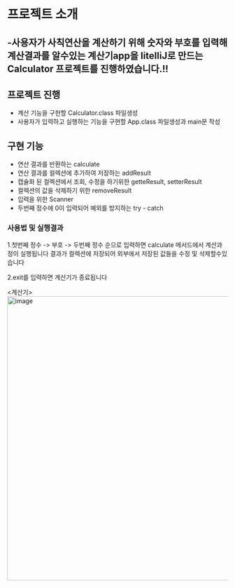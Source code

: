 # 프로젝트 소개
-사용자가 사칙연산을 계산하기 위해 숫자와 부호를 입력해 계산결과를 알수있는 계산기app을 IitelliJ로 만드는 Calculator 프로젝트를 진행하였습니다.!!
---

## 프로젝트 진행
- 계산 기능을 구헌할 Calculator.class 파일생성
- 사용자가 입력하고 실행하는 기능을 구현할 App.class 파일생성과 main문 작성

## 구현 기능
- 연산 결과를 반환하는 calculate
- 연산 결과를 컬렉션에 추가하여 저장하는 addResult
- 캡슐화 된 컬렉션에서 조회, 수정을 하기위한 getteResult, setterResult
- 컬렉션의 값을 삭제하기 위한 removeResult
- 입력을 위한 Scanner
- 두번째 정수에 0이 입력되어 예외를 방지하는 try - catch

### 사용법 및 실행결과
1.첫번째 정수 -> 부호 -> 두번째 정수 순으로 입력하면 calculate 메서드에서 계산과정이 실행됩니다 결과가 컬렉션에 저장되어 외부에서 저장된 값들을 수정 및 삭제할수있습니다

2.exit를 입력하면 계산기가 종료됩니다

<계산기>
<img width="531" height="648" alt="image" src="https://github.com/user-attachments/assets/d2d6af1e-409c-4b78-847a-006358a9dd6b" />

